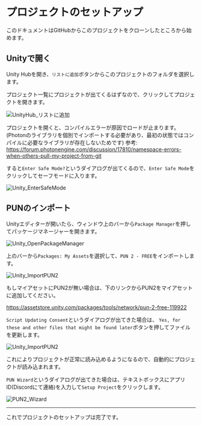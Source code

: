 # プロジェクトのセットアップ

このドキュメントはGitHubからこのプロジェクトをクローンしたところから始めます。

## Unityで開く

Unity Hubを開き、`リストに追加`ボタンからこのプロジェクトのフォルダを選択します。

プロジェクト一覧にプロジェクトが出てくるはずなので、クリックしてプロジェクトを開きます。

![UnityHub_リストに追加](Images\UnityHub_リストに追加.png)

プロジェクトを開くと、コンパイルエラーが原因でロードが止まります。
(Photonのライブラリを個別でインポートする必要があり、最初の状態ではコンパイルに必要なライブラリが存在しないためです)
参考: https://forum.photonengine.com/discussion/17810/namespace-errors-when-others-pull-my-project-from-git

すると`Enter Safe Mode?`というダイアログが出てくるので、`Enter Safe Mode`をクリックしてセーフモードに入ります。

![Unity_EnterSafeMode](Images\Unity_EnterSafeMode.png)

## PUNのインポート

Unityエディターが開いたら、ウィンドウ上のバーから`Package Manager`を押してパッケージマネージャーを開きます。

![Unity_OpenPackageManager](Images\Unity_OpenPackageManager.png)

上のバーから`Packages: My Assets`を選択して、`PUN 2 - FREE`をインポートします。

![Unity_ImportPUN2](Images\Unity_ImportPUN2.png)

もしマイアセットにPUN2が無い場合は、下のリンクからPUN2をマイアセットに追加してください。	

https://assetstore.unity.com/packages/tools/network/pun-2-free-119922

`Script Updating Consent`というダイアログが出てきた場合は、
`Yes, for these and other files that might be found later`ボタンを押してファイルを更新します。

![Unity_ImportPUN2](Images\Unity_ImportPUN2.png)

これによりプロジェクトが正常に読み込めるようになるので、自動的にプロジェクトが読み込まれます。

`PUN Wizard`というダイアログが出てきた場合は、テキストボックスにアプリID(Discordにて連絡)を入力して`Setup Project`をクリックします。

![PUN2_Wizard](Images\PUN2_Wizard.png)

---

これでプロジェクトのセットアップは完了です。
